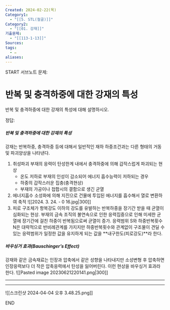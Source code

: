 ```yaml
---
Created: 2024-02-22(목)
Category1:
  - "[[5. STL(철골)]]"
Category2:
  - "[[01. 강재]]"
기출문제:
  - "[[113-1-13]]"
Sources: 
tags:
  - ✏️
aliases:
---
```

START
서브노트
문제:  
# 반복 및 충격하중에 대한 강재의 특성

반복 및 충격하중에 대한 강재의 특성에 대해 설명하시오.

정답: 

##### 반복 및 충격하중에 대한 강재의 특성
강재는 반복하중, 충격하중 등에 대해서 일반적인 재하 하중조건과는 다른 형태의 거동 및 파괴양상을 나타낸다.
1. 취성파괴
   부재의 응력이 탄성한계 내에서 충격하중에 의해 갑작스럽게 파괴되는 현상
   - 온도 저하로 부재의 인성이 감소되어 에너지 흡수능력이 저하되는 경우
   - 하중의 갑작스러운 집충(충격현상)
   - 부재의 가공이나 접합시의 결함으로 생긴 균열
2. 에너지흡수
   소성화에 의해 지진으로 건물에 투입된 에너지를 흡수해서 열로 변환하여 축적
   ![[2024. 3. 24. - 0 16.jpg|300]]
3. 피로
   구조체가 항복강도 이하의 강도를 유발하는 반복하중을 장기간 받을 때 균열이 심화되는 현상. 부재의 금속 조직의 불연속으로 인한 응력집중으로 인해 미세한 균열에 장기간에 걸친 하중이 반복됨으로써 균열이 증가. 응력범위 S와 하중반복횟수 N은 대략적으로 반비례관계를 가지지만 하중반복횟수와 관계없이 구조물이 견딜 수 있는 응력범위가 일정한 값을 유지하게 되는 값을 **내구한도(피로강도)**라 한다.
##### 바우싱거 효과(Bauschinger’s Effect)
강재와 같은 금속재료는 인장과 압축에서 같은 성향을 나타내지만 소성변형 후 압축하면 인장응력보다 더 작은 압축응력에서 탄성을 잃어버린다. 이런 현상을 바우싱거 효과라 한다.
![[Pasted image 20230621220141.png|300]]


***
***
![[스크린샷 2024-04-04 오후 3.48.25.png]]
<!--ID: 1708590482253-->
END